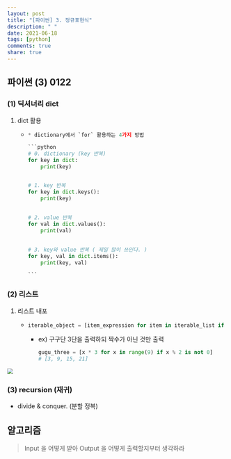 ```yaml
---
layout: post
title: "[파이썬] 3. 정규표현식"
description: " "
date: 2021-06-18
tags: [python]
comments: true
share: true
---
```



## 파이썬 (3) 0122

### (1) 딕셔너리 dict

1. dict 활용

   - ```python
     * dictionary에서 `for` 활용하는 4가지 방법
     
     ​```python
     # 0. dictionary (key 반복)
     for key in dict:
         print(key)
     
     
     # 1. key 반복
     for key in dict.keys():
         print(key)
         
         
     # 2. value 반복    
     for val in dict.values():
         print(val)
     
         
     # 3. key와 value 반복 ( 제일 많이 쓰인다. )
     for key, val in dict.items():
         print(key, val)
     
     ​```
     ```



### (2) 리스트

1. 리스트 내포

   - ```python
     iterable_object = [item_expression for item in iterable_list if item_condition]
     ```

     - ex) 구구단 3단을 출력하되 짝수가 아닌 것만 출력

       ```python
       gugu_three = [x * 3 for x in range(9) if x % 2 is not 0]
       # [3, 9, 15, 21]
       ```



<img src="C:\Users\multicampus\private_study\0120 ~ 0123 [3weeks]\리터러블, 시퀀스.jpg" style="zoom:80%;" />



### (3) recursion (재귀)

- divide & conquer. (분할 정복)







## 알고리즘

>  Input 을 어떻게 받아 Output 을 어떻게 출력할지부터 생각하라